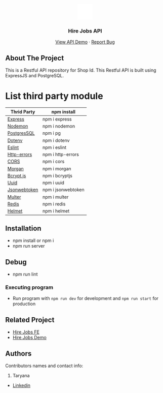 <div align="center">
  <img src="./readme/logo.svg" />
</div>
<h3 align="center">Hire Jobs API</h3>
<p align="center">
  <a href="https://hire-jobs-be-production.up.railway.app/" target="_blank">View API Demo</a>
  ·
  <a href="https://github.com/nhana557/Hire-Jobs-BE/issues">Report Bug</a>
</p>

<!-- ABOUT THE PROJECT -->

## About The Project

This is a Restful API repository for Shop Id. This Restful API is built using ExpressJS and PostgreSQL.
# List third party module
| Thrid Party | npm install |
| ------ | ------ |
| [Express] | npm i express  |
| [Nodemon] | npm i nodemon  |
| [PostgresSQL] | npm i pg |
| [Dotenv] | npm i dotenv |
| [Eslint] | npm i eslint |
| [Http-errors] | npm i http-errors |
| [CORS] | npm i cors |
| [Morgan] |  npm i morgan  |
| [Bcrypt.js] | npm i bcryptjs |
| [Uuid] | npm i uuid |
| [Jsonwebtoken] | npm i jsonwebtoken |
| [Multer] | npm i multer |
| [Redis] | npm i redis |
| [Helmet] | npm i helmet|



[express]: <http://expressjs.com>
[Nodemon]: <https://www.npmjs.com/package/nodemon>
[Morgan]: <https://www.npmjs.com/package/morgan>
[PostgresSQL]: <https://node-postgres.com>
[Dotenv]: <https://www.npmjs.com/package/dotenv>
[CORS]: <https://www.npmjs.com/package/cors>
[Eslint]: <https://eslint.org>
[Http-errors]: <https://www.npmjs.com/package/http-errors>
[Bcrypt.js]: <https://www.npmjs.com/package/bcryptjs>
[Uuid]: <https://www.npmjs.com/package/uuid>
[Jsonwebtoken]: <https://www.npmjs.com/package/jsonwebtoken>
[Multer]: <https://www.npmjs.com/package/multer>
[Redis]: <https://www.npmjs.com/package/redis>
[Helmet]: <https://www.npmjs.com/package/helmet>


## Installation

- npm install or npm i
- npm run server

## Debug

- npm run lint

### Executing program

- Run program with `npm run dev` for development and `npm run start` for production

<!-- RELATED PROJECT -->

## Related Project

- [Hire Jobs FE](https://github.com/nhana557/fe-hire-jobs)
- [Hire Jobs Demo](https://fe-hire-jobs.vercel.app/)

## Authors

Contributors names and contact info:

1. Taryana

- [Linkedin](https://www.linkedin.com/in/taryana10/)

